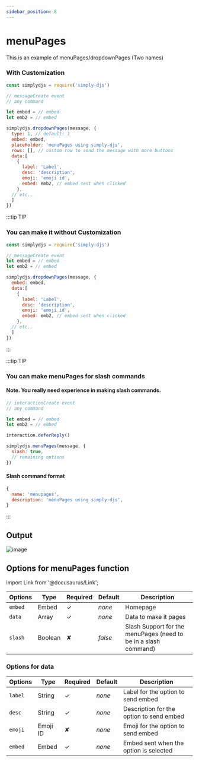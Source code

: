 ```yaml
---
sidebar_position: 8
---
```


# menuPages
This is an example of menuPages/dropdownPages (Two names)

### With Customization
```js
const simplydjs = require('simply-djs')

// messageCreate event
// any command

let embed = // embed
let emb2 = // embed

simplydjs.dropdownPages(message, {
  type: 1, // default: 1
  embed: embed,
  placeHolder: 'menuPages using simply-djs',
  rows: [], // custom row to send the message with more buttons
  data:[
    {
      label: 'Label',
      desc: 'description',
      emoji: 'emoji id',
      embed: emb2, // embed sent when clicked
    }, 
  // etc..
  ]
})

```

:::tip TIP
### You can make it without Customization

```js
const simplydjs = require('simply-djs')

// messageCreate event
let embed = // embed
let emb2 = // embed

simplydjs.dropdownPages(message, {
  embed: embed,
  data:[
    {
      label: 'Label',
      desc: 'description',
      emoji: 'emoji id',
      embed: emb2, // embed sent when clicked
    }, 
  // etc..
  ]
})
```
:::

:::tip TIP
### You can make menuPages for slash commands

#### Note. You really need experience in making slash commands.
```js
// interactionCreate event
// any command

let embed = // embed
let emb2 = // embed

interaction.deferReply()

simplydjs.menuPages(message, {
  slash: true,
  // remaining options
})
```

#### Slash command format
```js
{
  name: 'menupages',
  description: 'menuPages using simply-djs',
}
```

:::

## Output
![image](https://user-images.githubusercontent.com/71836991/129902270-328bb8c3-f3f0-4d97-a4bc-28e309f565b8.png)

## Options for menuPages function

import Link from '@docusaurus/Link';

| Options     | Type    | Required | Default | Description |
| ----------- | ----------- | ----------- | ----------- | ----------- |
| `embed` | <Link to="https://discord.js.org/#/docs/main/stable/class/MessageEmbed">Embed</Link> | ✓ | *none* | Homepage |
| `data` | <Link to="https://developer.mozilla.org/en-US/docs/Web/JavaScript/Reference/Global_Objects/Array">Array</Link> | ✓ | *none* | Data to make it pages |
| `slash`|<Link to="https://developer.mozilla.org/en-US/docs/Web/JavaScript/Reference/Global_Objects/Boolean">Boolean</Link>| ✘ | *false* | Slash Support for the menuPages (need to be in a slash command) |

### Options for data

| Options     | Type    | Required | Default | Description |
| ----------- | ----------- | ----------- | ----------- | ----------- |
| `label` | <Link to="https://developer.mozilla.org/en-US/docs/Web/JavaScript/Reference/Global_Objects/String">String</Link> | ✓ | *none* | Label for the option to send embed |
| `desc` | <Link to="https://developer.mozilla.org/en-US/docs/Web/JavaScript/Reference/Global_Objects/String">String</Link> | ✓ | *none* | Description for the option to send embed |
| `emoji`| <Link to="https://developer.mozilla.org/en-US/docs/Web/JavaScript/Reference/Global_Objects/String">Emoji ID</Link> | ✘ | *none* | Emoji for the option to send embed |
| `embed` | <Link to="https://discord.js.org/#/docs/main/stable/class/MessageEmbed">Embed</Link> | ✓ | *none* | Embed sent when the option is selected |